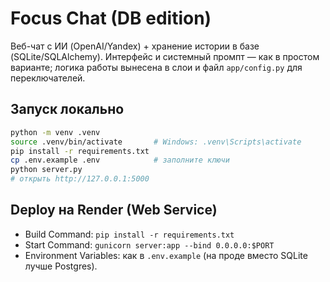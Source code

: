 # Focus Chat (DB edition)

Веб-чат с ИИ (OpenAI/Yandex) + хранение истории в базе (SQLite/SQLAlchemy). Интерфейс и системный промпт — как в простом варианте; логика работы вынесена в слои и файл `app/config.py` для переключателей.

## Запуск локально

```bash
python -m venv .venv
source .venv/bin/activate       # Windows: .venv\Scripts\activate
pip install -r requirements.txt
cp .env.example .env            # заполните ключи
python server.py
# открыть http://127.0.0.1:5000
```

## Deploy на Render (Web Service)

- Build Command: `pip install -r requirements.txt`
- Start Command: `gunicorn server:app --bind 0.0.0.0:$PORT`
- Environment Variables: как в `.env.example` (на проде вместо SQLite лучше Postgres).
